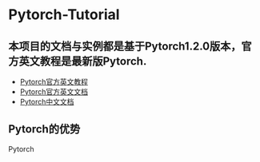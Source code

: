 # Pytorch-Tutorial
## 本项目的文档与实例都是基于Pytorch1.2.0版本，官方英文教程是最新版Pytorch.
- [Pytorch官方英文教程](https://pytorch.org/tutorials/)   
- [Pytorch官方英文文档](https://pytorch.org/docs/1.2.0/)   
- [Pytorch中文文档](https://pytorch.apachecn.org/docs/1.2//)  
## Pytorch的优势
Pytorch
